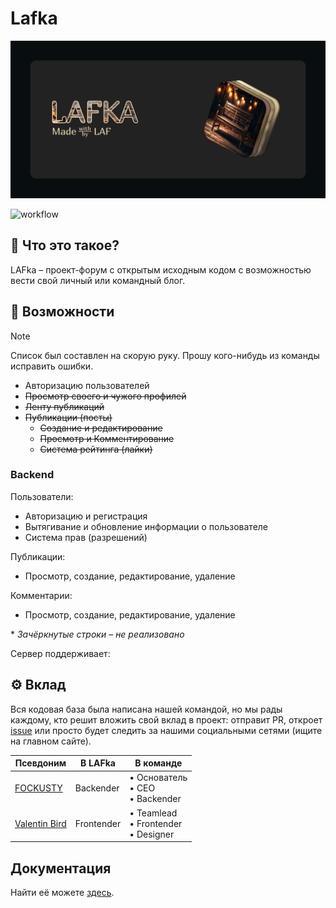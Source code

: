 # Lafka

![Cover](docs/cover.png)

![workflow](https://github.com/Lazy-And-Focused/LAFka/actions/workflows/code-styling.yml/badge.svg)

## 👀 Что это такое?

LAFka – проект-форум с открытым исходным кодом с возможностью вести
свой личный или командный блог.

## 🌺 Возможности

> [!NOTE]
> Список был составлен на скорую руку. Прошу кого-нибудь из команды
> исправить ошибки.

- Авторизацию пользователей
- ~~Просмотр своего и чужого профилей~~
- ~~Ленту публикаций~~
- ~~Публикации (посты)~~
  - ~~Создание и редактирование~~
  - ~~Просмотр и Комментирование~~
  - ~~Система рейтинга (лайки)~~

### Backend

Пользователи:

- Авторизацию и регистрация
- Вытягивание и обновление информации о пользователе
- Система прав (разрешений)

Публикации:

- Просмотр, создание, редактирование, удаление

Комментарии:

- Просмотр, создание, редактирование, удаление

\* _Зачёркнутые строки – не реализовано_

Сервер поддерживает:

## ⚙ Вклад

Вся кодовая база была написана нашей командой, но мы рады каждому,
кто решит вложить свой вклад в проект: отправит PR, откроет
[issue](https://github.com/Lazy-And-Fockused/LAFka/issues) или
просто будет следить за нашими социальными сетями (ищите на главном
сайте).

| Псевдоним                                     | В LAFka    | В команде                                    |
| --------------------------------------------- | ---------- | -------------------------------------------- |
| [FOCKUSTY](https://github.com/FOCKUSTY)       | Backender  | • Основатель <br> • CEO <br> • Backender     |
| [Valentin Bird](https://github.com/lanvalird) | Frontender | • Teamlead <br> • Frontender <br> • Designer |

## Документация

Найти её можете [здесь](/docs/index.md).
